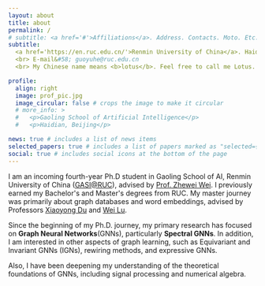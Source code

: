 ```yaml
---
layout: about
title: about
permalink: /
# subtitle: <a href='#'>Affiliations</a>. Address. Contacts. Moto. Etc.
subtitle: 
  <a href='https://en.ruc.edu.cn/'>Renmin University of China</a>. Haidian, Beijing. 
  <br> E-mail&#58; guoyuhe@ruc.edu.cn
  <br> My Chinese name means <b>lotus</b>. Feel free to call me Lotus.

profile:
  align: right
  image: prof_pic.jpg
  image_circular: false # crops the image to make it circular
  # more_info: >
  #   <p>Gaoling School of Artificial Intelligence</p>
  #   <p>Haidian, Beijing</p>

news: true # includes a list of news items
selected_papers: true # includes a list of papers marked as "selected={true}"
social: true # includes social icons at the bottom of the page
---
```


<!-- Write your biography here. Tell the world about yourself. Link to your favorite [subreddit](http://reddit.com). You can put a picture in, too. The code is already in, just name your picture `prof_pic.jpg` and put it in the `img/` folder.

Put your address / P.O. box / other info right below your picture. You can also disable any of these elements by editing `profile` property of the YAML header of your `_pages/about.md`. Edit `_bibliography/papers.bib` and Jekyll will render your [publications page](/al-folio/publications/) automatically.

Link to your social media connections, too. This theme is set up to use [Font Awesome icons](https://fontawesome.com/) and [Academicons](https://jpswalsh.github.io/academicons/), like the ones below. Add your Facebook, Twitter, LinkedIn, Google Scholar, or just disable all of them. -->

I am an incoming fourth-year Ph.D student in Gaoling School of AI, Renmin University of China ([GASI@RUC](http://ai.ruc.edu.cn/english/index.htm)), advised by [Prof. Zhewei Wei](www.weizhewei.com). I previously earned my Bachelor's and Master's degrees from RUC. My master journey was primarily about graph databases and word embeddings, advised by Professors [Xiaoyong Du](https://dblp.uni-trier.de/pid/47/3542.htmlhttps://dblp.uni-trier.de/pid/47/3542.html) and [Wei Lu](https://scholar.google.com/citations?user=v04EazgAAAAJ&hl=en). 

Since the beginning of my Ph.D. journey, 
my primary research has focused on **Graph Neural Networks**(GNNs),
particularly  **Spectral GNNs**. In addition, I am interested in other aspects of graph learning, such as Equivariant and Invariant GNNs (IGNs), rewiring methods, and expressive GNNs.  

Also, I have been deepening my understanding of the theoretical foundations of GNNs, including signal processing and numerical algebra. 

<!-- - Ph.D. level: Polynomial-based Graph Neural Networks. 

Good reader level: Equivariant and Invariant GNNs (IGNs); Rewiring methods; Expressive GNNs.   

Continuous learner level: Signal processing & Dictionary learning; Numerical algebra; Graph Algorithms. 

Future Topics of Interest: Stability of (Spectral) GNNs; Simulation with GNNs; Learning for algebra. -->
